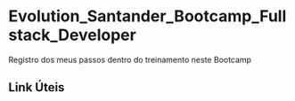 # Evolution_Santander_Bootcamp_Fullstack_Developer
Registro dos meus passos dentro do treinamento neste Bootcamp

## Link Úteis
